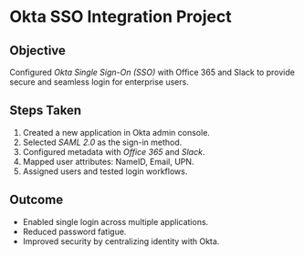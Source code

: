 # Okta SSO Integration Project  

## Objective  
Configured *Okta Single Sign-On (SSO)* with Office 365 and Slack to provide secure and seamless login for enterprise users.  

## Steps Taken  
1. Created a new application in Okta admin console.  
2. Selected *SAML 2.0* as the sign-in method.  
3. Configured metadata with *Office 365* and *Slack*.  
4. Mapped user attributes: NameID, Email, UPN.  
5. Assigned users and tested login workflows.  

## Outcome  
- Enabled single login across multiple applications.  
- Reduced password fatigue.  
- Improved security by centralizing identity with Okta.

